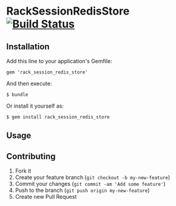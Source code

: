 # RackSessionRedisStore [![Build Status](https://travis-ci.org/SpringMT/.png)](https://travis-ci.org/SpringMT/)

## Installation

Add this line to your application's Gemfile:

    gem 'rack_session_redis_store'

And then execute:

    $ bundle

Or install it yourself as:

    $ gem install rack_session_redis_store

## Usage

## Contributing

1. Fork it
2. Create your feature branch (`git checkout -b my-new-feature`)
3. Commit your changes (`git commit -am 'Add some feature'`)
4. Push to the branch (`git push origin my-new-feature`)
5. Create new Pull Request
